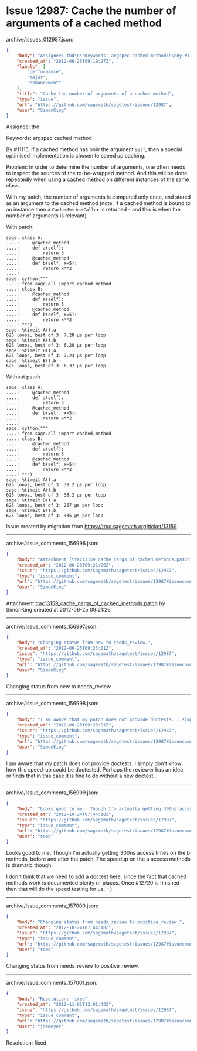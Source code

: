 # Issue 12987: Cache the number of arguments of a cached method

archive/issues_012987.json:
```json
{
    "body": "Assignee: tbd\n\nKeywords: argspec cached method\n\nBy #11115, if a cached method has only the argument `self`, then a special optimised implementation is chosen to speed up caching.\n\nProblem: In order to determine the number of arguments, one often needs to inspect the sources of the to-be-wrapped method. And this will be done repeatedly when using a cached method on different instances of the same class.\n\nWith my patch, the number of arguments is computed only once, and stored as an argument to the cached method (note: If a cached method is bound to an instance then a `CachedMethodCaller` is returned - and this is when the number of arguments is relevant).\n\nWith patch:\n\n```\nsage: class A:\n....:     @cached_method\n....:     def a(self):\n....:         return 5\n....:     @cached_method\n....:     def b(self, x=5):\n....:         return x**2\n....:\nsage: cython(\"\"\"\n....: from sage.all import cached_method\n....: class B:\n....:     @cached_method\n....:     def a(self):\n....:         return 5\n....:     @cached_method\n....:     def b(self, x=5):\n....:         return x**2\n....: \"\"\")\nsage: %timeit A().a\n625 loops, best of 3: 7.28 \u00b5s per loop\nsage: %timeit A().b\n625 loops, best of 3: 6.28 \u00b5s per loop\nsage: %timeit B().a\n625 loops, best of 3: 7.23 \u00b5s per loop\nsage: %timeit B().b\n625 loops, best of 3: 6.37 \u00b5s per loop\n```\n\nWithout patch\n\n```\nsage: class A:\n....:     @cached_method\n....:     def a(self):\n....:         return 5\n....:     @cached_method\n....:     def b(self, x=5):\n....:         return x**2\n....:\nsage: cython(\"\"\"\n....: from sage.all import cached_method\n....: class B:\n....:     @cached_method\n....:     def a(self):\n....:         return 5\n....:     @cached_method\n....:     def b(self, x=5):\n....:         return x**2\n....: \"\"\")\nsage: %timeit A().a\n625 loops, best of 3: 38.2 \u00b5s per loop\nsage: %timeit A().b\n625 loops, best of 3: 38.2 \u00b5s per loop\nsage: %timeit B().a\n625 loops, best of 3: 257 \u00b5s per loop\nsage: %timeit B().b\n625 loops, best of 3: 335 \u00b5s per loop\n```\n\n\n\nIssue created by migration from https://trac.sagemath.org/ticket/13159\n\n",
    "created_at": "2012-06-25T09:19:27Z",
    "labels": [
        "performance",
        "major",
        "enhancement"
    ],
    "title": "Cache the number of arguments of a cached method",
    "type": "issue",
    "url": "https://github.com/sagemath/sagetest/issues/12987",
    "user": "SimonKing"
}
```
Assignee: tbd

Keywords: argspec cached method

By #11115, if a cached method has only the argument `self`, then a special optimised implementation is chosen to speed up caching.

Problem: In order to determine the number of arguments, one often needs to inspect the sources of the to-be-wrapped method. And this will be done repeatedly when using a cached method on different instances of the same class.

With my patch, the number of arguments is computed only once, and stored as an argument to the cached method (note: If a cached method is bound to an instance then a `CachedMethodCaller` is returned - and this is when the number of arguments is relevant).

With patch:

```
sage: class A:
....:     @cached_method
....:     def a(self):
....:         return 5
....:     @cached_method
....:     def b(self, x=5):
....:         return x**2
....:
sage: cython("""
....: from sage.all import cached_method
....: class B:
....:     @cached_method
....:     def a(self):
....:         return 5
....:     @cached_method
....:     def b(self, x=5):
....:         return x**2
....: """)
sage: %timeit A().a
625 loops, best of 3: 7.28 µs per loop
sage: %timeit A().b
625 loops, best of 3: 6.28 µs per loop
sage: %timeit B().a
625 loops, best of 3: 7.23 µs per loop
sage: %timeit B().b
625 loops, best of 3: 6.37 µs per loop
```

Without patch

```
sage: class A:
....:     @cached_method
....:     def a(self):
....:         return 5
....:     @cached_method
....:     def b(self, x=5):
....:         return x**2
....:
sage: cython("""
....: from sage.all import cached_method
....: class B:
....:     @cached_method
....:     def a(self):
....:         return 5
....:     @cached_method
....:     def b(self, x=5):
....:         return x**2
....: """)
sage: %timeit A().a
625 loops, best of 3: 38.2 µs per loop
sage: %timeit A().b
625 loops, best of 3: 38.2 µs per loop
sage: %timeit B().a
625 loops, best of 3: 257 µs per loop
sage: %timeit B().b
625 loops, best of 3: 335 µs per loop
```



Issue created by migration from https://trac.sagemath.org/ticket/13159





---

archive/issue_comments_156996.json:
```json
{
    "body": "Attachment [trac13159_cache_nargs_of_cached_methods.patch](tarball://root/attachments/some-uuid/ticket13159/trac13159_cache_nargs_of_cached_methods.patch) by SimonKing created at 2012-06-25 09:21:26",
    "created_at": "2012-06-25T09:21:26Z",
    "issue": "https://github.com/sagemath/sagetest/issues/12987",
    "type": "issue_comment",
    "url": "https://github.com/sagemath/sagetest/issues/12987#issuecomment-156996",
    "user": "SimonKing"
}
```

Attachment [trac13159_cache_nargs_of_cached_methods.patch](tarball://root/attachments/some-uuid/ticket13159/trac13159_cache_nargs_of_cached_methods.patch) by SimonKing created at 2012-06-25 09:21:26



---

archive/issue_comments_156997.json:
```json
{
    "body": "Changing status from new to needs_review.",
    "created_at": "2012-06-25T09:23:01Z",
    "issue": "https://github.com/sagemath/sagetest/issues/12987",
    "type": "issue_comment",
    "url": "https://github.com/sagemath/sagetest/issues/12987#issuecomment-156997",
    "user": "SimonKing"
}
```

Changing status from new to needs_review.



---

archive/issue_comments_156998.json:
```json
{
    "body": "I am aware that my patch does not provide doctests. I simply don't know how this speed-up could be doctested. Perhaps the reviewer has an idea, or finds that in this case it is fine to do without a new doctest...",
    "created_at": "2012-06-25T09:23:01Z",
    "issue": "https://github.com/sagemath/sagetest/issues/12987",
    "type": "issue_comment",
    "url": "https://github.com/sagemath/sagetest/issues/12987#issuecomment-156998",
    "user": "SimonKing"
}
```

I am aware that my patch does not provide doctests. I simply don't know how this speed-up could be doctested. Perhaps the reviewer has an idea, or finds that in this case it is fine to do without a new doctest...



---

archive/issue_comments_156999.json:
```json
{
    "body": "Looks good to me.  Though I'm actually getting 300ns access times on the b methods, before and after the patch.  The speedup on the a access methods is dramatic though.\n\nI don't think that we need to add a doctest here, since the fact that cached methods work is documented plenty of places.  Once #12720 is finished then that will do the speed testing for us.  :-)",
    "created_at": "2012-10-24T07:44:18Z",
    "issue": "https://github.com/sagemath/sagetest/issues/12987",
    "type": "issue_comment",
    "url": "https://github.com/sagemath/sagetest/issues/12987#issuecomment-156999",
    "user": "roed"
}
```

Looks good to me.  Though I'm actually getting 300ns access times on the b methods, before and after the patch.  The speedup on the a access methods is dramatic though.

I don't think that we need to add a doctest here, since the fact that cached methods work is documented plenty of places.  Once #12720 is finished then that will do the speed testing for us.  :-)



---

archive/issue_comments_157000.json:
```json
{
    "body": "Changing status from needs_review to positive_review.",
    "created_at": "2012-10-24T07:44:18Z",
    "issue": "https://github.com/sagemath/sagetest/issues/12987",
    "type": "issue_comment",
    "url": "https://github.com/sagemath/sagetest/issues/12987#issuecomment-157000",
    "user": "roed"
}
```

Changing status from needs_review to positive_review.



---

archive/issue_comments_157001.json:
```json
{
    "body": "Resolution: fixed",
    "created_at": "2012-11-01T12:01:43Z",
    "issue": "https://github.com/sagemath/sagetest/issues/12987",
    "type": "issue_comment",
    "url": "https://github.com/sagemath/sagetest/issues/12987#issuecomment-157001",
    "user": "jdemeyer"
}
```

Resolution: fixed
